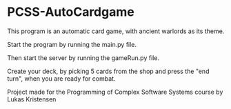 # PCSS-AutoCardgame

This program is an automatic card game, with ancient warlords as its theme.

Start the program by running the main.py file.

Then start the server by running the gameRun.py file.

Create your deck, by picking 5 cards from the shop and press the "end turn", when you are ready for combat.


Project made for the Programming of Complex Software Systems course by Lukas Kristensen
